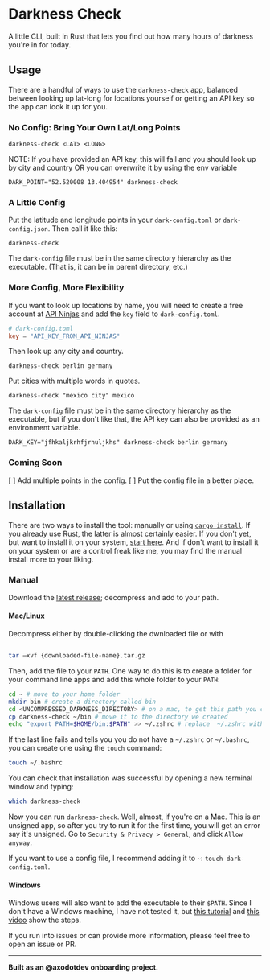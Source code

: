 # Darkness Check

A little CLI, built in Rust that lets you find out how many hours of darkness you're in for today. 

## Usage 

There are a handful of ways to use the `darkness-check` app, balanced between looking up lat-long for locations yourself or getting an API key so the app can look it up for you.

### No Config: Bring Your Own Lat/Long Points 

```
darkness-check <LAT> <LONG>
```

NOTE: If you have provided an API key, this will fail and you should look up by city and country OR you can overwrite it by using the env variable

```
DARK_POINT="52.520008 13.404954" darkness-check 
```

### A Little Config

Put the latitude and longitude points in your `dark-config.toml` or `dark-config.json`. Then call it like this: 

```
darkness-check
```

The `dark-config` file must be in the same directory hierarchy as the executable. (That is, it can be in parent directory, etc.)

### More Config, More Flexibility

If you want to look up locations by name, you will need to create a free account at [API Ninjas](https://api-ninjas.com/) and add the `key` field to `dark-config.toml`.

```toml
# dark-config.toml
key = "API_KEY_FROM_API_NINJAS"
```

Then look up any city and country.

```
darkness-check berlin germany 
```

Put cities with multiple words in quotes.

```
darkness-check "mexico city" mexico
```

The `dark-config` file must be in the same directory hierarchy as the executable, but if you don't like that, the API key can also be provided as an environment variable.

```
DARK_KEY="jfhkaljkrhfjrhuljkhs" darkness-check berlin germany 
```

### Coming Soon

[ ] Add multiple points in the config.
[ ] Put the config file in a better place.

## Installation

There are two ways to install the tool: manually or using [`cargo install`](https://doc.rust-lang.org/book/ch14-04-installing-binaries.html). If you already use Rust, the latter is almost certainly easier. If you don't yet, but want to install it on your system, [start here](https://doc.rust-lang.org/cargo/getting-started/installation.html). And if don't want to install it on your system or are a control freak like me, you may find the manual install more to your liking.

### Manual

Download the [latest release](https://github.com/sarahghp/darkness/releases); decompress and add to your path.

#### Mac/Linux

Decompress either by double-clicking the dwnloaded file or with 

```bash

tar –xvf {downloaded-file-name}.tar.gz

```
Then, add the file to your `PATH`. One way to do this is to create a folder for your command line apps and add this whole folder to your `PATH`:

``` bash
cd ~ # move to your home folder 
mkdir bin # create a directory called bin
cd <UNCOMPRESSED_DARKNESS_DIRECTORY> # on a mac, to get this path you can drag the folder from finder into the command line
cp darkness-check ~/bin # move it to the directory we created 
echo "export PATH=$HOME/bin:$PATH" >> ~/.zshrc # replace  ~/.zshrc with ~/.bashrc
```

If the last line fails and tells you you do not have a `~/.zshrc` or `~/.bashrc`, you can create one using the `touch` command:

``` bash
touch ~/.bashrc
```

You can check that installation  was successful by opening a new terminal window and typing:

``` bash
which darkness-check
```

Now you can run `darkness-check`. Well, almost, if you're on a Mac. This is an unsigned app, so after you try to run it for the first time, you will get an error say it's unsigned. Go to `Security & Privacy > General`, and click `Allow anyway`. 

If you want to use a config file, I recommend adding it to `~`: `touch dark-config.toml`.

#### Windows

Windows users will also want to add the executable to their `$PATH`. Since I don't have a Windows machine, I have not tested it, but [this tutorial](https://www.howtogeek.com/118594/how-to-edit-your-system-path-for-easy-command-line-access/) and [this video](https://www.youtube.com/watch?v=AH3QeE_YhiU) show the steps.

If you run into issues or can provide more information, please feel free to open an issue or PR.

---

**Built as an @axodotdev onboarding project.**
